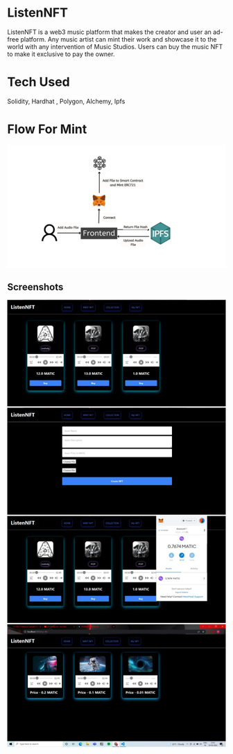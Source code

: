 
# ListenNFT

ListenNFT is a web3 music platform that makes the creator and user an ad-free platform. Any
music artist can mint their work and showcase it to the world with any intervention of Music
Studios.
Users can buy the music NFT to make it exclusive to pay the owner. 

# Tech Used

Solidity, Hardhat , Polygon, Alchemy, Ipfs

# Flow For Mint
![App Screenshot](./Screenshot/S5.png)

## Screenshots

![App Screenshot](./Screenshot/S1.jpeg)
![App Screenshot](./Screenshot/S2.jpeg)
![App Screenshot](./Screenshot/S3.jpeg)
![App Screenshot](./Screenshot/S4.jpeg)


